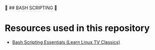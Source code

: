 :crystal_ball: ## BASH SCRIPTING :crystal_ball:

# Resources used in this repository

- [Bash Scripting Essentials (Learn Linux TV Classics)](https://www.youtube.com/playlist?list=PLT98CRl2KxKGj-VKtApD8-zCqSaN2mD4w)
